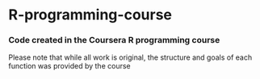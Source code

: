 # R-programming-course
### Code created in the Coursera R programming course

Please note that while all work is original, the structure and goals of each function was provided by the course
